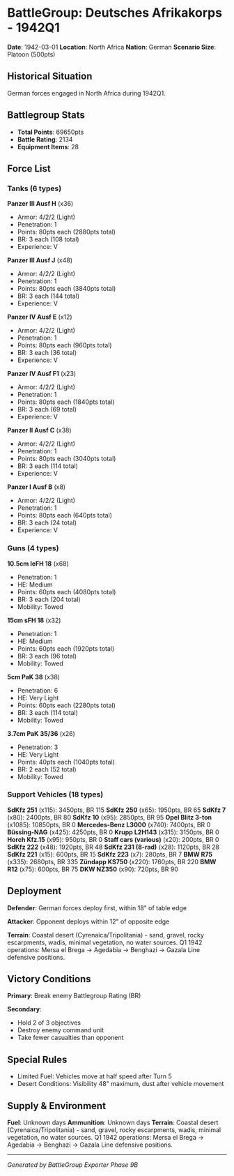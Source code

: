 # BattleGroup: Deutsches Afrikakorps - 1942Q1

**Date**: 1942-03-01
**Location**: North Africa
**Nation**: German
**Scenario Size**: Platoon (500pts)

## Historical Situation

German forces engaged in North Africa during 1942Q1.

## Battlegroup Stats

- **Total Points**: 69650pts
- **Battle Rating**: 2134
- **Equipment Items**: 28

## Force List

### Tanks (6 types)

**Panzer III Ausf H** (x36)
- Armor: 4/2/2 (Light)
- Penetration: 1
- Points: 80pts each (2880pts total)
- BR: 3 each (108 total)
- Experience: V

**Panzer III Ausf J** (x48)
- Armor: 4/2/2 (Light)
- Penetration: 1
- Points: 80pts each (3840pts total)
- BR: 3 each (144 total)
- Experience: V

**Panzer IV Ausf E** (x12)
- Armor: 4/2/2 (Light)
- Penetration: 1
- Points: 80pts each (960pts total)
- BR: 3 each (36 total)
- Experience: V

**Panzer IV Ausf F1** (x23)
- Armor: 4/2/2 (Light)
- Penetration: 1
- Points: 80pts each (1840pts total)
- BR: 3 each (69 total)
- Experience: V

**Panzer II Ausf C** (x38)
- Armor: 4/2/2 (Light)
- Penetration: 1
- Points: 80pts each (3040pts total)
- BR: 3 each (114 total)
- Experience: V

**Panzer I Ausf B** (x8)
- Armor: 4/2/2 (Light)
- Penetration: 1
- Points: 80pts each (640pts total)
- BR: 3 each (24 total)
- Experience: V

### Guns (4 types)

**10.5cm leFH 18** (x68)
- Penetration: 1
- HE: Medium
- Points: 60pts each (4080pts total)
- BR: 3 each (204 total)
- Mobility: Towed

**15cm sFH 18** (x32)
- Penetration: 1
- HE: Medium
- Points: 60pts each (1920pts total)
- BR: 3 each (96 total)
- Mobility: Towed

**5cm PaK 38** (x38)
- Penetration: 6
- HE: Very Light
- Points: 60pts each (2280pts total)
- BR: 3 each (114 total)
- Mobility: Towed

**3.7cm PaK 35/36** (x26)
- Penetration: 3
- HE: Very Light
- Points: 40pts each (1040pts total)
- BR: 2 each (52 total)
- Mobility: Towed

### Support Vehicles (18 types)

**SdKfz 251** (x115): 3450pts, BR 115
**SdKfz 250** (x65): 1950pts, BR 65
**SdKfz 7** (x80): 2400pts, BR 80
**SdKfz 10** (x95): 2850pts, BR 95
**Opel Blitz 3-ton** (x1085): 10850pts, BR 0
**Mercedes-Benz L3000** (x740): 7400pts, BR 0
**Büssing-NAG** (x425): 4250pts, BR 0
**Krupp L2H143** (x315): 3150pts, BR 0
**Horch Kfz.15** (x95): 950pts, BR 0
**Staff cars (various)** (x20): 200pts, BR 0
**SdKfz 222** (x48): 1920pts, BR 48
**SdKfz 231 (8-rad)** (x28): 1120pts, BR 28
**SdKfz 221** (x15): 600pts, BR 15
**SdKfz 223** (x7): 280pts, BR 7
**BMW R75** (x335): 2680pts, BR 335
**Zündapp KS750** (x220): 1760pts, BR 220
**BMW R12** (x75): 600pts, BR 75
**DKW NZ350** (x90): 720pts, BR 90

## Deployment

**Defender**: German forces deploy first, within 18" of table edge

**Attacker**: Opponent deploys within 12" of opposite edge

**Terrain**: Coastal desert (Cyrenaica/Tripolitania) - sand, gravel, rocky escarpments, wadis, minimal vegetation, no water sources. Q1 1942 operations: Mersa el Brega → Agedabia → Benghazi → Gazala Line defensive positions.

## Victory Conditions

**Primary**: Break enemy Battlegroup Rating (BR)

**Secondary**:
- Hold 2 of 3 objectives
- Destroy enemy command unit
- Take fewer casualties than opponent

## Special Rules

- Limited Fuel: Vehicles move at half speed after Turn 5
- Desert Conditions: Visibility 48" maximum, dust after vehicle movement

## Supply & Environment

**Fuel**: Unknown days
**Ammunition**: Unknown days
**Terrain**: Coastal desert (Cyrenaica/Tripolitania) - sand, gravel, rocky escarpments, wadis, minimal vegetation, no water sources. Q1 1942 operations: Mersa el Brega → Agedabia → Benghazi → Gazala Line defensive positions.

---

*Generated by BattleGroup Exporter Phase 9B*
